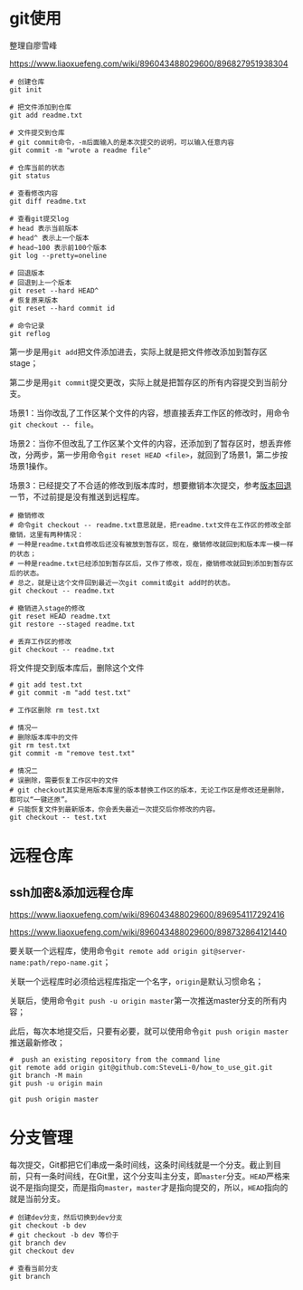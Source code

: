 # git使用

整理自廖雪峰 

https://www.liaoxuefeng.com/wiki/896043488029600/896827951938304

```
# 创建仓库
git init

# 把文件添加到仓库
git add readme.txt

# 文件提交到仓库
# git commit命令，-m后面输入的是本次提交的说明，可以输入任意内容
git commit -m "wrote a readme file"

# 仓库当前的状态
git status

# 查看修改内容
git diff readme.txt

# 查看git提交log
# head 表示当前版本
# head^ 表示上一个版本
# head~100 表示前100个版本
git log --pretty=oneline

# 回退版本
# 回退到上一个版本
git reset --hard HEAD^
# 恢复原来版本
git reset --hard commit id

# 命令记录
git reflog

```

第一步是用`git add`把文件添加进去，实际上就是把文件修改添加到暂存区 stage；

第二步是用`git commit`提交更改，实际上就是把暂存区的所有内容提交到当前分支。



场景1：当你改乱了工作区某个文件的内容，想直接丢弃工作区的修改时，用命令`git checkout -- file`。

场景2：当你不但改乱了工作区某个文件的内容，还添加到了暂存区时，想丢弃修改，分两步，第一步用命令`git reset HEAD <file>`，就回到了场景1，第二步按场景1操作。

场景3：已经提交了不合适的修改到版本库时，想要撤销本次提交，参考[版本回退](https://www.liaoxuefeng.com/wiki/896043488029600/897013573512192)一节，不过前提是没有推送到远程库。

```
# 撤销修改
# 命令git checkout -- readme.txt意思就是，把readme.txt文件在工作区的修改全部撤销，这里有两种情况：
# 一种是readme.txt自修改后还没有被放到暂存区，现在，撤销修改就回到和版本库一模一样的状态；
# 一种是readme.txt已经添加到暂存区后，又作了修改，现在，撤销修改就回到添加到暂存区后的状态。
# 总之，就是让这个文件回到最近一次git commit或git add时的状态。
git checkout -- readme.txt

# 撤销进入stage的修改
git reset HEAD readme.txt
git restore --staged readme.txt

# 丢弃工作区的修改
git checkout -- readme.txt
```

将文件提交到版本库后，删除这个文件

```
# git add test.txt
# git commit -m "add test.txt"

# 工作区删除 rm test.txt

# 情况一
# 删除版本库中的文件
git rm test.txt
git commit -m "remove test.txt"

# 情况二
# 误删除，需要恢复工作区中的文件
# git checkout其实是用版本库里的版本替换工作区的版本，无论工作区是修改还是删除，都可以“一键还原”。
# 只能恢复文件到最新版本，你会丢失最近一次提交后你修改的内容。
git checkout -- test.txt

```



# 远程仓库

## ssh加密&添加远程仓库

https://www.liaoxuefeng.com/wiki/896043488029600/896954117292416

https://www.liaoxuefeng.com/wiki/896043488029600/898732864121440

要关联一个远程库，使用命令`git remote add origin git@server-name:path/repo-name.git`；

关联一个远程库时必须给远程库指定一个名字，`origin`是默认习惯命名；

关联后，使用命令`git push -u origin master`第一次推送master分支的所有内容；

此后，每次本地提交后，只要有必要，就可以使用命令`git push origin master`推送最新修改；

```
#  push an existing repository from the command line
git remote add origin git@github.com:SteveLi-0/how_to_use_git.git
git branch -M main
git push -u origin main

git push origin master

```



# 分支管理

每次提交，Git都把它们串成一条时间线，这条时间线就是一个分支。截止到目前，只有一条时间线，在Git里，这个分支叫主分支，即`master`分支。`HEAD`严格来说不是指向提交，而是指向`master`，`master`才是指向提交的，所以，`HEAD`指向的就是当前分支。

```
# 创建dev分支，然后切换到dev分支
git checkout -b dev
# git checkout -b dev 等价于
git branch dev
git checkout dev

# 查看当前分支
git branch

```

